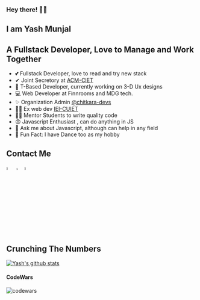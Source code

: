### Hey there! 👋🏻

## I am Yash Munjal
## A Fullstack Developer, Love to Manage and Work Together

- 💕  Fullstack Developer, love to read and try new stack
- ✔ Joint Secretory at [ACM-CIET](https://acm.chitkara.edu.in)
- 🤞 T-Based Developer, currently working on 3-D Ux designs
- 💻 Web Developer at Finnrooms and MDG tech.
- ✨   Organization Admin [@chitkara-devs ](https://github.com/orgs/Chitkara-devs/)
- 👨‍💻 Ex web dev [IEI-CUIET](https://www.chitkara.edu.in/ieindia/) 
- 👨‍🏫 Mentor Students to write quality code
- 😍 Javascript Enthusiast , can do anything in JS
- 🤔 Ask me about Javascript, although can help in any field
- 🕺 Fun Fact: I have Dance too as my hobby

## Contact Me
  [<img src="https://img.icons8.com/color/48/000000/linkedin.png" width="4.5%"/>](https://www.linkedin.com/in/yashmunjal45/)  [<img src="https://sourcerer.io/icons/logo-sharing.svg" width="3.5%" alt="Sourcerer">](https://sourcerer.io/yashmunjal) [<img src="https://img.icons8.com/fluent/48/000000/instagram-new.png" width="4.5%"/>](https://www.instagram.com/yashmunjal45)

## Crunching The Numbers
[![Yash's github stats](https://github-readme-stats.vercel.app/api?username=yashmunjal&show_icons=true&theme=dark)](https://github.com/anuraghazra/github-readme-stats)

#### CodeWars 
![codewars](https://www.codewars.com/users/yashmunjal/badges/large)
